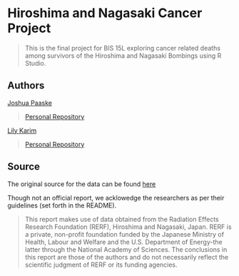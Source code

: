 # Hiroshima and Nagasaki Cancer Project 

> This is the final project for BIS 15L exploring cancer related deaths among survivors of the Hiroshima and Nagasaki Bombings using R Studio.

## Authors

[Joshua Paaske](mailto:jjpaaske@ucdavis.edu)

> [Personal Repository](https://github.com/jjpaaske/BIS15W2020_jpaaske)  

[Lily Karim](mailto:lmkarim@ucdavis.edu)

> [Personal Repository](https://github.com/lilymaryam/BIS15W2020_lkarim)

## Source

The original source for the data can be found [here](https://www.rerf.or.jp/en/library/data-en/lss10cm/)

Though not an official report, we acklowedge the researchers as per their guidelines (set forth in the README).

> This report makes use of data obtained from the Radiation Effects Research Foundation (RERF), Hiroshima and Nagasaki, Japan. RERF is a private, non-profit foundation funded by the Japanese Ministry of Health, Labour and Welfare and the U.S. Department of Energy-the latter through the National Academy of Sciences. The conclusions in this report are those of the authors and do not necessarily reflect the scientific judgment of RERF or its funding agencies.

